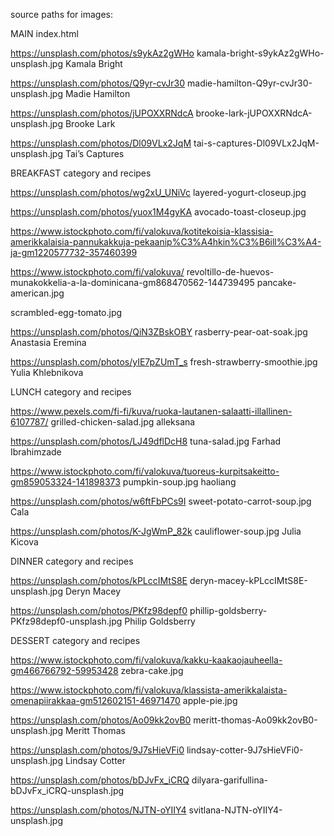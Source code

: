 source paths for images:

MAIN index.html

https://unsplash.com/photos/s9ykAz2gWHo kamala-bright-s9ykAz2gWHo-unsplash.jpg Kamala Bright

https://unsplash.com/photos/Q9yr-cvJr30 madie-hamilton-Q9yr-cvJr30-unsplash.jpg Madie Hamilton

https://unsplash.com/photos/jUPOXXRNdcA brooke-lark-jUPOXXRNdcA-unsplash.jpg Brooke Lark

https://unsplash.com/photos/Dl09VLx2JqM tai-s-captures-Dl09VLx2JqM-unsplash.jpg Tai’s Captures

BREAKFAST category and recipes

https://unsplash.com/photos/wg2xU_UNiVc layered-yogurt-closeup.jpg

https://unsplash.com/photos/yuox1M4gyKA avocado-toast-closeup.jpg

https://www.istockphoto.com/fi/valokuva/kotitekoisia-klassisia-amerikkalaisia-pannukakkuja-pekaanip%C3%A4hkin%C3%B6ill%C3%A4-ja-gm1220577732-357460399

https://www.istockphoto.com/fi/valokuva/
revoltillo-de-huevos-munakokkelia-a-la-dominicana-gm868470562-144739495 pancake-american.jpg

scrambled-egg-tomato.jpg

https://unsplash.com/photos/QiN3ZBskOBY rasberry-pear-oat-soak.jpg Anastasia Eremina

https://unsplash.com/photos/yIE7pZUmT_s fresh-strawberry-smoothie.jpg Yulia Khlebnikova

LUNCH category and recipes

https://www.pexels.com/fi-fi/kuva/ruoka-lautanen-salaatti-illallinen-6107787/ grilled-chicken-salad.jpg
alleksana

https://unsplash.com/photos/LJ49dflDcH8 tuna-salad.jpg Farhad Ibrahimzade

https://www.istockphoto.com/fi/valokuva/tuoreus-kurpitsakeitto-gm859053324-141898373 pumpkin-soup.jpg haoliang

https://unsplash.com/photos/w6ftFbPCs9I sweet-potato-carrot-soup.jpg Cala

https://unsplash.com/photos/K-JgWmP_82k cauliflower-soup.jpg Julia Kicova

DINNER category and recipes

https://unsplash.com/photos/kPLccIMtS8E deryn-macey-kPLccIMtS8E-unsplash.jpg Deryn Macey

https://unsplash.com/photos/PKfz98depf0 phillip-goldsberry-PKfz98depf0-unsplash.jpg Philip Goldsberry

DESSERT category and recipes

https://www.istockphoto.com/fi/valokuva/kakku-kaakaojauheella-gm466766792-59953428 zebra-cake.jpg

https://www.istockphoto.com/fi/valokuva/klassista-amerikkalaista-omenapiirakkaa-gm512602151-46971470 apple-pie.jpg

https://unsplash.com/photos/Ao09kk2ovB0 meritt-thomas-Ao09kk2ovB0-unsplash.jpg Meritt Thomas

https://unsplash.com/photos/9J7sHieVFi0 lindsay-cotter-9J7sHieVFi0-unsplash.jpg Lindsay Cotter

https://unsplash.com/photos/bDJvFx_iCRQ dilyara-garifullina-bDJvFx_iCRQ-unsplash.jpg

https://unsplash.com/photos/NJTN-oYIIY4 svitlana-NJTN-oYIIY4-unsplash.jpg
